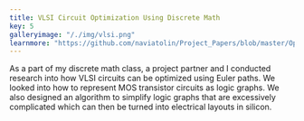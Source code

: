 ```yaml
---
title: VLSI Circuit Optimization Using Discrete Math
key: 5
galleryimage: "/./img/vlsi.png"
learnmore: "https://github.com/naviatolin/Project_Papers/blob/master/Optimizing_Circuits_Discrete_Math/Optimizing_Circuits_Paper.pdf"
---
```

As a part of my discrete math class, a project partner and I conducted research into how VLSI circuits can be optimized using Euler paths. We looked into how to represent MOS transistor circuits as logic graphs. We also designed an algorithm to simplify logic graphs that are excessively complicated which can then be turned into electrical layouts in silicon. 